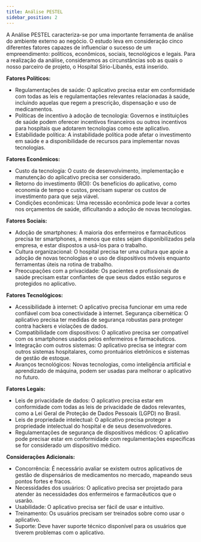 ```yaml
---
title: Análise PESTEL
sidebar_position: 2
---
```


A Análise PESTEL caracteriza-se por uma importante ferramenta de análise do ambiente externo ao negócio. O estudo leva em consideração cinco diferentes fatores capazes de influenciar o sucesso de um empreendimento: políticos, econômicos, sociais, tecnológicos e legais. Para a realização da análise, consideramos as circunstâncias sob as quais o nosso parceiro de projeto, o Hospital Sírio-Libanês, está inserido.

**Fatores Políticos:**

- Regulamentações de saúde: O aplicativo precisa estar em conformidade com todas as leis e regulamentações relevantes relacionadas à saúde, incluindo aquelas que regem a prescrição, dispensação e uso de medicamentos.
- Políticas de incentivo à adoção de tecnologia: Governos e instituições de saúde podem oferecer incentivos financeiros ou outros incentivos para hospitais que adotarem tecnologias como este aplicativo.
- Estabilidade política: A instabilidade política pode afetar o investimento em saúde e a disponibilidade de recursos para implementar novas tecnologias.

**Fatores Econômicos:**

- Custo da tecnologia: O custo de desenvolvimento, implementação e manutenção do aplicativo precisa ser considerado.
- Retorno do investimento (ROI): Os benefícios do aplicativo, como economia de tempo e custos, precisam superar os custos de investimento para que seja viável.
- Condições econômicas: Uma recessão econômica pode levar a cortes nos orçamentos de saúde, dificultando a adoção de novas tecnologias.

**Fatores Sociais:**

- Adoção de smartphones: A maioria dos enfermeiros e farmacêuticos precisa ter smartphones, a menos que estes sejam disponibilizados pela empresa, e estar dispostos a usá-los para o trabalho.
- Cultura organizacional: O hospital precisa ter uma cultura que apoie a adoção de novas tecnologias e o uso de dispositivos móveis enquanto ferramentas úteis na rotina de trabalho.
- Preocupações com a privacidade: Os pacientes e profissionais de saúde precisam estar confiantes de que seus dados estão seguros e protegidos no aplicativo.

**Fatores Tecnológicos:**

- Acessibilidade à internet: O aplicativo precisa funcionar em uma rede confiável com boa conectividade à internet.
Segurança cibernética: O aplicativo precisa ter medidas de segurança robustas para proteger contra hackers e violações de dados.
- Compatibilidade com dispositivos: O aplicativo precisa ser compatível com os smartphones usados pelos enfermeiros e farmacêuticos.
- Integração com outros sistemas: O aplicativo precisa se integrar com outros sistemas hospitalares, como prontuários eletrônicos e sistemas de gestão de estoque.
- Avanços tecnológicos: Novas tecnologias, como inteligência artificial e aprendizado de máquina, podem ser usadas para melhorar o aplicativo no futuro.

**Fatores Legais:**

- Leis de privacidade de dados: O aplicativo precisa estar em conformidade com todas as leis de privacidade de dados relevantes, como a Lei Geral de Proteção de Dados Pessoais (LGPD) no Brasil.
- Leis de propriedade intelectual: O aplicativo precisa proteger a propriedade intelectual do hospital e de seus desenvolvedores.
- Regulamentações de segurança de dispositivos médicos: O aplicativo pode precisar estar em conformidade com regulamentações específicas se for considerado um dispositivo médico.

**Considerações Adicionais:**

- Concorrência: É necessário avaliar se existem outros aplicativos de gestão de dispensários de medicamentos no mercado, mapeando seus pontos fortes e fracos.
- Necessidades dos usuários: O aplicativo precisa ser projetado para atender às necessidades dos enfermeiros e farmacêuticos que o usarão.
- Usabilidade: O aplicativo precisa ser fácil de usar e intuitivo.
- Treinamento: Os usuários precisam ser treinados sobre como usar o aplicativo.
- Suporte: Deve haver suporte técnico disponível para os usuários que tiverem problemas com o aplicativo.
